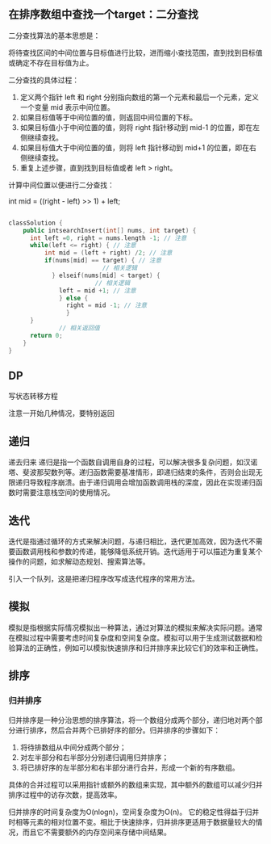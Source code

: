 ## 在排序数组中查找一个target：二分查找

二分查找算法的基本思想是：

  将待查找区间的中间位置与目标值进行比较，进而缩小查找范围，直到找到目标值或确定不存在目标值为止。

二分查找的具体过程：

  1. 定义两个指针 left 和 right 分别指向数组的第一个元素和最后一个元素，定义一个变量 mid 表示中间位置。
  2. 如果目标值等于中间位置的值，则返回中间位置的下标。
  3. 如果目标值小于中间位置的值，则将 right 指针移动到 mid-1 的位置，即在左侧继续查找。
  4. 如果目标值大于中间位置的值，则将 left 指针移动到 mid+1 的位置，即在右侧继续查找。
  5. 重复上述步骤，直到找到目标值或者 left > right。

计算中间位置以便进行二分查找：

int mid = ((right - left) >> 1) + left;

```cpp

classSolution {
    public intsearchInsert(int[] nums, int target) {
      int left =0, right = nums.length -1; // 注意
      while(left <= right) { // 注意
          int mid = (left + right) /2; // 注意
          if(nums[mid] == target) { // 注意
                          // 相关逻辑
            } elseif(nums[mid] < target) {
                        // 相关逻辑
              left = mid +1; // 注意
              } else {
                right = mid -1; // 注意
                }
      }
              // 相关返回值
      return 0;
    }
}
```

## DP

写状态转移方程

注意一开始几种情况，要特别返回


## 递归

递去归来
递归是指一个函数自调用自身的过程，可以解决很多复杂问题，如汉诺塔、斐波那契数列等。递归函数需要基准情形，即递归结束的条件，否则会出现无限递归导致程序崩溃。由于递归调用会增加函数调用栈的深度，因此在实现递归函数时需要注意栈空间的使用情况。

## 迭代

迭代是指通过循环的方式来解决问题，与递归相比，迭代更加高效，因为迭代不需要函数调用栈和参数的传递，能够降低系统开销。迭代适用于可以描述为重复某个操作的问题，如求解动态规划、搜索算法等。

引入一个队列，这是把递归程序改写成迭代程序的常用方法。

## 模拟

模拟是指根据实际情况模拟出一种算法，通过对算法的模拟来解决实际问题。通常在模拟过程中需要考虑时间复杂度和空间复杂度。模拟可以用于生成测试数据和检验算法的正确性，例如可以模拟快速排序和归并排序来比较它们的效率和正确性。

## 排序

### 归并排序

归并排序是一种分治思想的排序算法，将一个数组分成两个部分，递归地对两个部分进行排序，然后合并两个已排好序的部分。归并排序的步骤如下：

1. 将待排数组从中间分成两个部分；
2. 对左半部分和右半部分分别递归调用归并排序；
3. 将已排好序的左半部分和右半部分进行合并，形成一个新的有序数组。

具体的合并过程可以采用指针或额外的数组来实现，其中额外的数组可以减少归并排序过程中的访存次数，提高效率。

归并排序的时间复杂度为O(nlogn)，空间复杂度为O(n)。
它的稳定性得益于归并时相等元素的相对位置不变。相比于快速排序，归并排序更适用于数据量较大的情况，而且它不需要额外的内存空间来存储中间结果。


